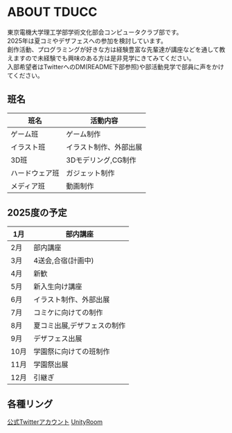 # ABOUT TDUCC
東京電機大学理工学部学術文化部会コンピュータクラブ部です。  
2025年は夏コミやデザフェスへの参加を検討しています。  
創作活動、プログラミングが好きな方は経験豊富な先輩達が講座などを通して教えますので未経験でも興味のある方は是非見学にきてみてください。  
入部希望者はTwitterへのDM(README下部参照)や部活動見学で部員に声をかけてください。

## 班名

| 班名 | 活動内容 |
----|---- 
| ゲーム班 | ゲーム制作 |
| イラスト班 | イラスト制作、外部出展 |
| 3D班 | 3Dモデリング,CG制作 |
| ハードウェア班 | ガジェット制作 |
| メディア班 | 動画制作 |

## 2025度の予定

| 1月 | 部内講座 |
----|---- 
| 2月 | 部内講座 |
| 3月 | 4送会,合宿(計画中) |
| 4月 | 新歓 |
| 5月 | 新入生向け講座 |
| 6月 | イラスト制作、外部出展 |
| 7月 | コミケに向けての制作 |
| 8月 | 夏コミ出展,デザフェスの制作 |
| 9月 | デザフェス出展 |
| 10月 | 学園祭に向けての班制作 |
| 11月 | 学園祭出展 |
| 12月 | 引継ぎ |

## 各種リング
[公式Twitterアカウント](https://x.com/tducomputer)
[UnityRoom](https://unityroom.com/users/tducomputer)
